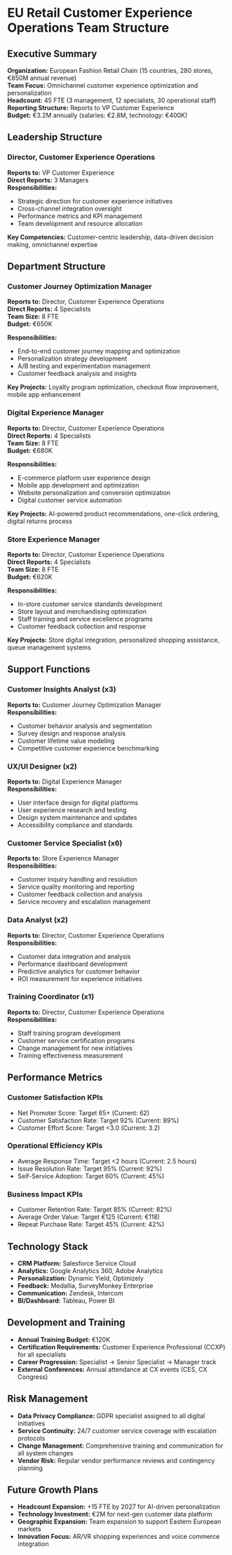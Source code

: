 # EU Retail Customer Experience Operations Team Structure

## Executive Summary
**Organization:** European Fashion Retail Chain (15 countries, 280 stores, €850M annual revenue)  
**Team Focus:** Omnichannel customer experience optimization and personalization  
**Headcount:** 45 FTE (3 management, 12 specialists, 30 operational staff)  
**Reporting Structure:** Reports to VP Customer Experience  
**Budget:** €3.2M annually (salaries: €2.8M, technology: €400K)

## Leadership Structure

### Director, Customer Experience Operations
**Reports to:** VP Customer Experience  
**Direct Reports:** 3 Managers  
**Responsibilities:**
- Strategic direction for customer experience initiatives
- Cross-channel integration oversight
- Performance metrics and KPI management
- Team development and resource allocation

**Key Competencies:** Customer-centric leadership, data-driven decision making, omnichannel expertise

## Department Structure

### Customer Journey Optimization Manager
**Reports to:** Director, Customer Experience Operations  
**Direct Reports:** 4 Specialists  
**Team Size:** 8 FTE  
**Budget:** €650K  

**Responsibilities:**
- End-to-end customer journey mapping and optimization
- Personalization strategy development
- A/B testing and experimentation management
- Customer feedback analysis and insights

**Key Projects:** Loyalty program optimization, checkout flow improvement, mobile app enhancement

### Digital Experience Manager
**Reports to:** Director, Customer Experience Operations  
**Direct Reports:** 4 Specialists  
**Team Size:** 8 FTE  
**Budget:** €680K  

**Responsibilities:**
- E-commerce platform user experience design
- Mobile app development and optimization
- Website personalization and conversion optimization
- Digital customer service automation

**Key Projects:** AI-powered product recommendations, one-click ordering, digital returns process

### Store Experience Manager
**Reports to:** Director, Customer Experience Operations  
**Direct Reports:** 4 Specialists  
**Team Size:** 8 FTE  
**Budget:** €620K  

**Responsibilities:**
- In-store customer service standards development
- Store layout and merchandising optimization
- Staff training and service excellence programs
- Customer feedback collection and response

**Key Projects:** Store digital integration, personalized shopping assistance, queue management systems

## Support Functions

### Customer Insights Analyst (x3)
**Reports to:** Customer Journey Optimization Manager  
**Responsibilities:**
- Customer behavior analysis and segmentation
- Survey design and response analysis
- Customer lifetime value modeling
- Competitive customer experience benchmarking

### UX/UI Designer (x2)
**Reports to:** Digital Experience Manager  
**Responsibilities:**
- User interface design for digital platforms
- User experience research and testing
- Design system maintenance and updates
- Accessibility compliance and standards

### Customer Service Specialist (x6)
**Reports to:** Store Experience Manager  
**Responsibilities:**
- Customer inquiry handling and resolution
- Service quality monitoring and reporting
- Customer feedback collection and analysis
- Service recovery and escalation management

### Data Analyst (x2)
**Reports to:** Director, Customer Experience Operations  
**Responsibilities:**
- Customer data integration and analysis
- Performance dashboard development
- Predictive analytics for customer behavior
- ROI measurement for experience initiatives

### Training Coordinator (x1)
**Reports to:** Director, Customer Experience Operations  
**Responsibilities:**
- Staff training program development
- Customer service certification programs
- Change management for new initiatives
- Training effectiveness measurement

## Performance Metrics

### Customer Satisfaction KPIs
- Net Promoter Score: Target 65+ (Current: 62)
- Customer Satisfaction Rate: Target 92% (Current: 89%)
- Customer Effort Score: Target <3.0 (Current: 3.2)

### Operational Efficiency KPIs
- Average Response Time: Target <2 hours (Current: 2.5 hours)
- Issue Resolution Rate: Target 95% (Current: 92%)
- Self-Service Adoption: Target 60% (Current: 45%)

### Business Impact KPIs
- Customer Retention Rate: Target 85% (Current: 82%)
- Average Order Value: Target €125 (Current: €118)
- Repeat Purchase Rate: Target 45% (Current: 42%)

## Technology Stack
- **CRM Platform:** Salesforce Service Cloud
- **Analytics:** Google Analytics 360, Adobe Analytics
- **Personalization:** Dynamic Yield, Optimizely
- **Feedback:** Medallia, SurveyMonkey Enterprise
- **Communication:** Zendesk, Intercom
- **BI/Dashboard:** Tableau, Power BI

## Development and Training
- **Annual Training Budget:** €120K
- **Certification Requirements:** Customer Experience Professional (CCXP) for all specialists
- **Career Progression:** Specialist → Senior Specialist → Manager track
- **External Conferences:** Annual attendance at CX events (CES, CX Congress)

## Risk Management
- **Data Privacy Compliance:** GDPR specialist assigned to all digital initiatives
- **Service Continuity:** 24/7 customer service coverage with escalation protocols
- **Change Management:** Comprehensive training and communication for all system changes
- **Vendor Risk:** Regular vendor performance reviews and contingency planning

## Future Growth Plans
- **Headcount Expansion:** +15 FTE by 2027 for AI-driven personalization
- **Technology Investment:** €2M for next-gen customer data platform
- **Geographic Expansion:** Team expansion to support Eastern European markets
- **Innovation Focus:** AR/VR shopping experiences and voice commerce integration